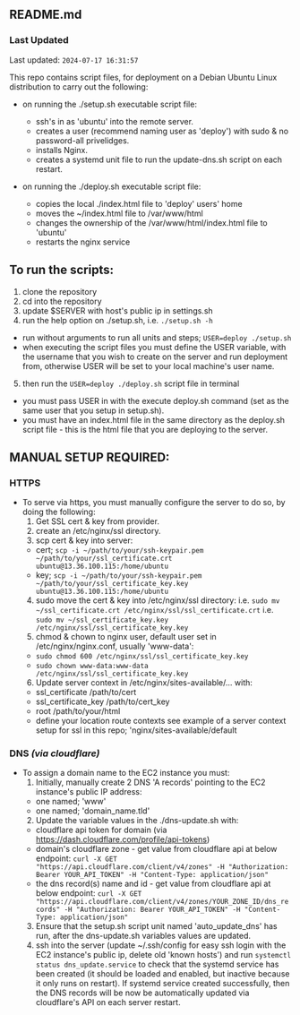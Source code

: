 ## README.md
### Last Updated
Last updated: `2024-07-17 16:31:57`

This repo contains script files, for deployment on a Debian Ubuntu Linux distribution
to carry out the following:

- on running the ./setup.sh executable script file:
  - ssh's in as 'ubuntu' into the remote server.
  - creates a user (recommend naming user as 'deploy') with sudo & no password-all privelidges.
  - installs Nginx.
  - creates a systemd unit file to run the update-dns.sh script on each restart.

- on running the ./deploy.sh executable script file:
  - copies the local ./index.html file to 'deploy' users' home
  - moves the ~/index.html file to /var/www/html
  - changes the ownership of the /var/www/html/index.html file to 'ubuntu'
  - restarts the nginx service


## To run the scripts:
1. clone the repository
2. cd into the repository
3. update $SERVER with host's public ip in settings.sh
4. run the help option on ./setup.sh, i.e. `./setup.sh -h`
  - run without arguments to run all units and steps; `USER=deploy ./setup.sh`
  - when executing the script files you must define the USER variable, with the
    username that you wish to create on the server and run deployment from,
    otherwise USER will be set to your local machine's user name.
5. then run the `USER=deploy ./deploy.sh` script file in terminal
  - you must pass USER in with the execute deploy.sh command (set as
    the same user that you setup in setup.sh).
  - you must have an index.html file in the same directory as the deploy.sh
    script file - this is the html file that you are deploying to the server.


## MANUAL SETUP REQUIRED:
### HTTPS
- To serve via https, you must manually configure the server to do so, by doing the following:
	1. Get SSL cert & key from provider.
	2. create an /etc/nginx/ssl directory.
  3. scp cert & key into server:
    - cert; `scp -i ~/path/to/your/ssh-keypair.pem ~/path/to/your/ssl_certificate.crt ubuntu@13.36.100.115:/home/ubuntu`
    - key; `scp -i ~/path/to/your/ssh-keypair.pem ~/path/to/your/ssl_certificate_key.key ubuntu@13.36.100.115:/home/ubuntu`
  4. sudo move the cert & key into /etc/nginx/ssl directory:
      i.e. `sudo mv ~/ssl_certificate.crt /etc/nginx/ssl/ssl_certificate.crt`
      i.e. `sudo mv ~/ssl_certificate_key.key /etc/nginx/ssl/ssl_certificate_key.key`
  5. chmod & chown to nginx user, default user set in /etc/nginx/nginx.conf, usually 'www-data':
    - `sudo chmod 600 /etc/nginx/ssl/ssl_certificate_key.key`
    - `sudo chown www-data:www-data /etc/nginx/ssl/ssl_certificate_key.key`
  6. Update server context in /etc/nginx/sites-available/... with:
    - ssl_certificate /path/to/cert
    - ssl_certificate_key /path/to/cert_key
    - root /path/to/your/html
    - define your location route contexts
    see example of a server context setup for ssl in this repo; 'nginx/sites-available/default

### DNS _(via cloudflare)_
- To assign a domain name to the EC2 instance you must:
  1. Initially, manually create 2 DNS 'A records' pointing to the EC2 instance's public IP address:
    - one named; 'www'
    - one named; 'domain_name.tld'
  2. Update the variable values in the ./dns-update.sh with:
    - cloudflare api token for domain (via https://dash.cloudflare.com/profile/api-tokens)
    - domain's cloudflare zone - get value from cloudflare api at below endpoint:
    `curl -X GET "https://api.cloudflare.com/client/v4/zones" -H "Authorization: Bearer YOUR_API_TOKEN" -H "Content-Type: application/json"`
    - the dns record(s) name and id - get value from cloudflare api at below endpoint:
    `curl -X GET "https://api.cloudflare.com/client/v4/zones/YOUR_ZONE_ID/dns_records" -H "Authorization: Bearer YOUR_API_TOKEN" -H "Content-Type: application/json"`
  3. Ensure that the setup.sh script unit named 'auto_update_dns' has run, after the dns-update.sh variables values are updated.
  4. ssh into the server (update ~/.ssh/config for easy ssh login with the EC2 instance's public ip, delete old 'known hosts') and run `systemctl status dns_update.service` to check that the systemd service has been created (it should be loaded and enabled, but inactive because it only runs on restart). If systemd service created successfully, then the DNS records will be now be automatically updated via cloudflare's API on each server restart.